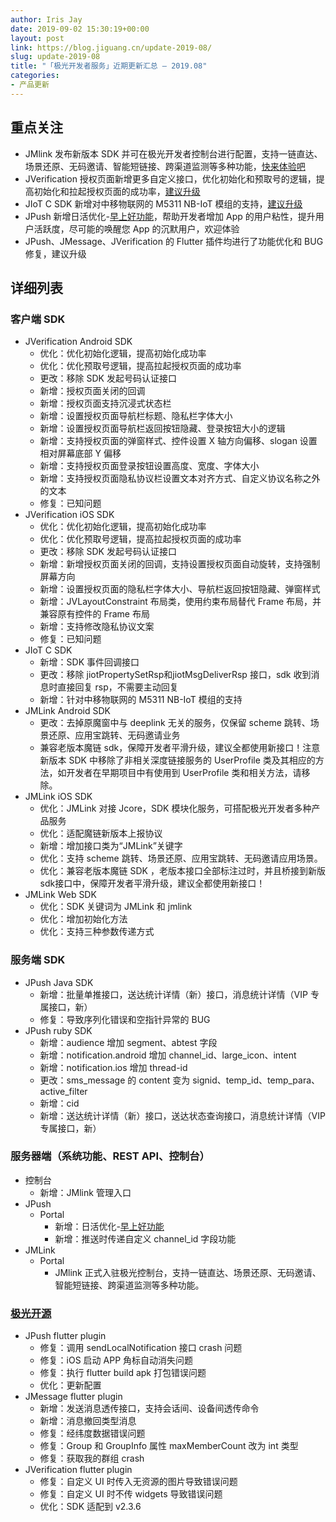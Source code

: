 ```yaml
---
author: Iris Jay
date: 2019-09-02 15:30:19+00:00
layout: post
link: https://blog.jiguang.cn/update-2019-08/
slug: update-2019-08
title: "「极光开发者服务」近期更新汇总 – 2019.08"
categories:
- 产品更新
---
```



				

## 重点关注

  * JMlink 发布新版本 SDK 并可在极光开发者控制台进行配置，支持一链直达、场景还原、无码邀请、智能短链接、跨渠道监测等多种功能，[快来体验吧](https://docs.jiguang.cn/jmlink/guideline/intro/)
  * JVerification 授权页面新增更多自定义接口，优化初始化和预取号的逻辑，提高初始化和拉起授权页面的成功率，[建议升级](https://docs.jiguang.cn/jverification/updates/)
  * JIoT C SDK 新增对中移物联网的 M5311 NB-IoT 模组的支持，[建议升级](https://docs.jiguang.cn/jiot/updates/)
  * JPush 新增日活优化-[早上好功能](https://docs.jiguang.cn/jpush/guideline/intro/)，帮助开发者增加 App 的用户粘性，提升用户活跃度，尽可能的唤醒您 App 的沉默用户，欢迎体验
  * JPush、JMessage、JVerification 的 Flutter 插件均进行了功能优化和 BUG 修复，建议升级



## 详细列表

### 客户端 SDK

  * JVerification Android SDK
    * 优化：优化初始化逻辑，提高初始化成功率
    * 优化：优化预取号逻辑，提高拉起授权页面的成功率
    * 更改：移除 SDK 发起号码认证接口
    * 新增：授权页面关闭的回调
    * 新增：授权页面支持沉浸式状态栏
    * 新增：设置授权页面导航栏标题、隐私栏字体大小
    * 新增：设置授权页面导航栏返回按钮隐藏、登录按钮大小的逻辑
    * 新增：支持授权页面的弹窗样式、控件设置 X 轴方向偏移、slogan 设置相对屏幕底部 Y 偏移
    * 新增：支持授权页面登录按钮设置高度、宽度、字体大小
    * 新增：支持授权页面隐私协议栏设置文本对齐方式、自定义协议名称之外的文本
    * 修复：已知问题
  * JVerification iOS SDK
    * 优化：优化初始化逻辑，提高初始化成功率
    * 优化：优化预取号逻辑，提高拉起授权页面的成功率
    * 更改：移除 SDK 发起号码认证接口
    * 新增：新增授权页面关闭的回调，支持设置授权页面自动旋转，支持强制屏幕方向
    * 新增：设置授权页面的隐私栏字体大小、导航栏返回按钮隐藏、弹窗样式
    * 新增：JVLayoutConstraint 布局类，使用约束布局替代 Frame 布局，并兼容原有控件的 Frame 布局
    * 新增：支持修改隐私协议文案
    * 修复：已知问题
  * JIoT C SDK
    * 新增：SDK 事件回调接口
    * 更改：移除 jiotPropertySetRsp和jiotMsgDeliverRsp 接口，sdk 收到消息时直接回复 rsp，不需要主动回复
    * 新增：针对中移物联网的 M5311 NB-IoT 模组的支持
  * JMLink Android SDK
    * 更改：去掉原魔窗中与 deeplink 无关的服务，仅保留 scheme 跳转、场景还原、应用宝跳转、无码邀请业务
    * 兼容老版本魔链 sdk，保障开发者平滑升级，建议全都使用新接口！注意新版本 SDK 中移除了非相关深度链接服务的 UserProfile 类及其相应的方法，如开发者在早期项目中有使用到 UserProfile 类和相关方法，请移除。
  * JMLink iOS SDK
    * 优化：JMLink 对接 Jcore，SDK 模块化服务，可搭配极光开发者多种产品服务
    * 优化：适配魔链新版本上报协议
    * 新增：增加接口类为“JMLink”关键字
    * 优化：支持 scheme 跳转、场景还原、应用宝跳转、无码邀请应用场景。
    * 优化：兼容老版本魔链 SDK ，老版本接口全部标注过时，并且桥接到新版sdk接口中，保障开发者平滑升级，建议全都使用新接口！
  * JMLink Web SDK
    * 优化：SDK 关键词为 JMLink 和 jmlink
    * 优化：增加初始化方法
    * 优化：支持三种参数传递方式

### 服务端 SDK

  * JPush Java SDK
    * 新增：批量单推接口，送达统计详情（新）接口，消息统计详情（VIP 专属接口，新）
    * 修复：导致序列化错误和空指针异常的 BUG
  * JPush ruby SDK
    * 新增：audience 增加 segment、abtest 字段
    * 新增：notification.android 增加 channel_id、large_icon、intent
    * 新增：notification.ios 增加 thread-id
    * 更改：sms_message 的 content 变为 signid、temp_id、temp_para、active_filter
    * 新增：cid
    * 新增：送达统计详情（新）接口，送达状态查询接口，消息统计详情（VIP 专属接口，新）

### 服务器端（系统功能、REST API、控制台）

  * 控制台
    * 新增：JMlink 管理入口
  * JPush
    * Portal
      * 新增：日活优化-[早上好功能](https://docs.jiguang.cn/jpush/guideline/intro/)
      * 新增：推送时传递自定义 channel_id 字段功能
  * JMLink
    * Portal
      * JMlink 正式入驻极光控制台，支持一链直达、场景还原、无码邀请、智能短链接、跨渠道监测等多种功能。


### [极光开源](https://github.com/jpush)

  * JPush flutter plugin
    * 修复：调用 sendLocalNotification 接口 crash 问题
    * 修复：iOS 启动 APP 角标自动消失问题
    * 修复：执行 flutter build apk 打包错误问题
    * 优化：更新配置
  * JMessage flutter plugin
    * 新增：发送消息透传接口，支持会话间、设备间透传命令
    * 新增：消息撤回类型消息
    * 修复：经纬度数据错误问题
    * 修复：Group 和 GroupInfo 属性 maxMemberCount 改为 int 类型
    * 修复：获取我的群组 crash
  * JVerification flutter plugin
    * 修复：自定义 UI 时传入无资源的图片导致错误问题
    * 修复：自定义 UI 时不传 widgets 导致错误问题
    * 优化：SDK 适配到 v2.3.6
